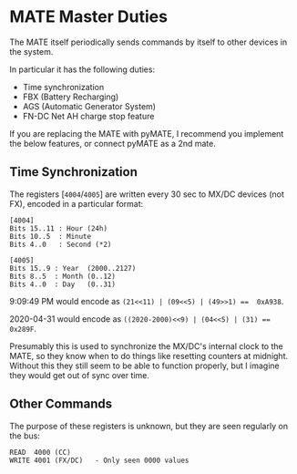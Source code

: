 # MATE Master Duties

The MATE itself periodically sends commands by itself to other devices in the system.

In particular it has the following duties:

- Time synchronization
- FBX (Battery Recharging)
- AGS (Automatic Generator System)
- FN-DC Net AH charge stop feature


If you are replacing the MATE with pyMATE, I recommend you implement the below features, or connect pyMATE as a 2nd mate.

## Time Synchronization ##

The registers [`4004`/`4005`] are written every 30 sec to MX/DC devices (not FX), encoded in a particular format:

```
[4004]
Bits 15..11 : Hour (24h)
Bits 10..5  : Minute
Bits 4..0   : Second (*2)

[4005]
Bits 15..9 : Year  (2000..2127)
Bits 8..5  : Month (0..12)
Bits 4..0  : Day   (0..31)
```

9:09:49 PM would encode as `(21<<11) | (09<<5) | (49>>1) ==  0xA938`.

2020-04-31 would encode as `((2020-2000)<<9) | (04<<5) | (31) == 0x289F`.

Presumably this is used to synchronize the MX/DC's internal clock to the MATE, so they know when to do things like resetting counters at midnight. Without this they still seem to be able to function properly, but I imagine they would get out of sync over time.


## Other Commands ##

The purpose of these registers is unknown, but they are seen regularly on the bus:

```
READ  4000 (CC)
WRITE 4001 (FX/DC)   - Only seen 0000 values
```